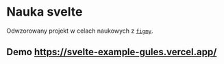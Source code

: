 # Nauka svelte
Odwzorowany projekt w celach naukowych z [`figmy`](https://www.figma.com/file/NfBvuK4VfKDiQ2FwfOxijz/Design?type=design&node-id=1-157&mode=design&t=yFxoUiDvH8Yvh4lW-0).

## Demo https://svelte-example-gules.vercel.app/
